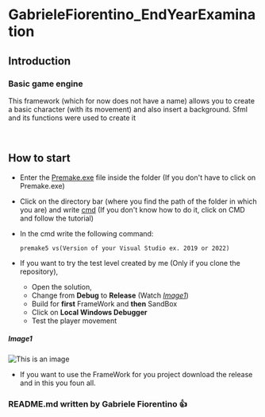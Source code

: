 # GabrieleFiorentino_EndYearExamination
## Introduction
### Basic game engine
This framework (which for now does not have a name) allows you to create a basic character (with its movement) and also insert a background. Sfml and its functions were used to create it

<br>

## How to start
- Enter the [Premake.exe](https://premake.github.io/download/) file inside the folder (If you don't have to click on Premake.exe)

- Click on the directory bar (where you find the path of the folder in which you are) and write [cmd](https://www.addictivetips.com/windows-tips/command-prompt-window-in-file-explorer-windows-10/) (If you don't know how to do it, click on CMD and follow the tutorial)

- In the cmd write the following command:
    ```
    premake5 vs(Version of your Visual Studio ex. 2019 or 2022)

    ```

- If you want to try the test level created by me (Only if you clone the repository), 

    * Open the solution, 
    * Change from **Debug** to **Release** (Watch [*Image1*](#Image1))
    * Build for **first** FrameWork and **then** SandBox
    * Click on **Local Windows Debugger**
    * Test the player movement


##### Image1

![This is an image](https://www.andreaminini.com/data/andreaminini/come-vedere-la-configurazione-release-debug-di-visual-basic.gif)
    
    


- If you want to use the FrameWork for you project download the release and in this you foun all.




### README.md written by Gabriele Fiorentino :+1: